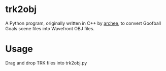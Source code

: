# trk2obj
A Python program, originally written in C++ by [archee](https://www.gravitysensation.com), to convert Goofball Goals scene files into Wavefront OBJ files.
# Usage
Drag and drop TRK files into trk2obj.py
